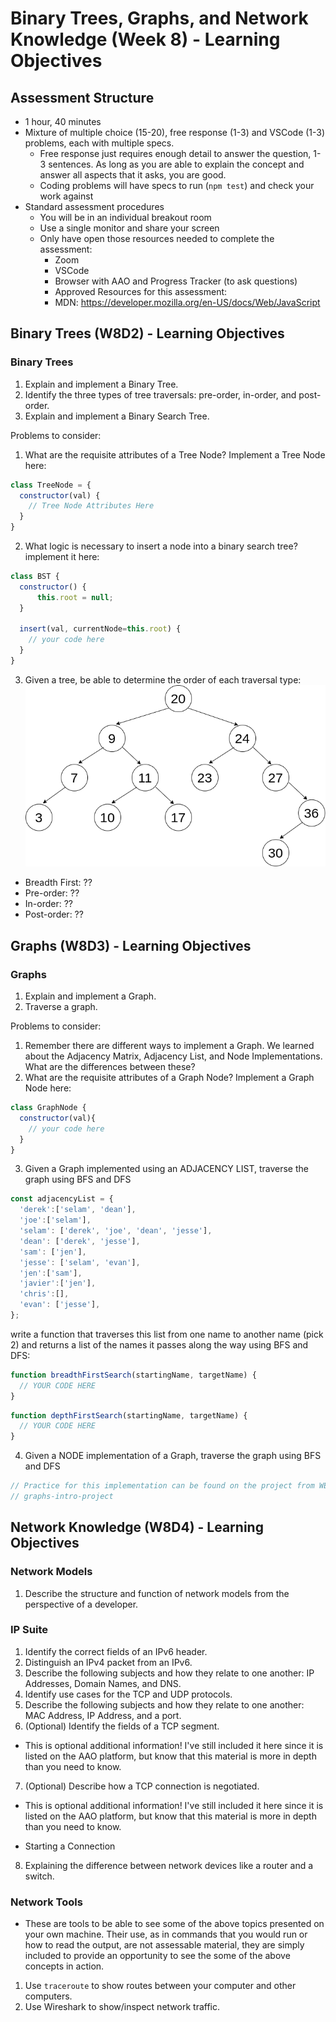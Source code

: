# Binary Trees, Graphs, and Network Knowledge (Week 8) - Learning Objectives

## Assessment Structure

- 1 hour, 40 minutes
- Mixture of multiple choice (15-20), free response (1-3) and VSCode (1-3) problems, each with multiple specs.
  - Free response just requires enough detail to answer the question, 1-3 sentences. As long as you are able to explain the concept and answer all aspects that it asks, you are good.
  - Coding problems will have specs to run (`npm test`) and check your work against
- Standard assessment procedures
  - You will be in an individual breakout room
  - Use a single monitor and share your screen
  - Only have open those resources needed to complete the assessment:
    - Zoom
    - VSCode
    - Browser with AAO and Progress Tracker (to ask questions)
    - Approved Resources for this assessment:
    - MDN: https://developer.mozilla.org/en-US/docs/Web/JavaScript

## Binary Trees (W8D2) - Learning Objectives

### Binary Trees

1. Explain and implement a Binary Tree.
2. Identify the three types of tree traversals: pre-order, in-order, and post-order.
3. Explain and implement a Binary Search Tree.

Problems to consider:
1. What are the requisite attributes of a Tree Node? Implement a Tree Node here:

```javascript
class TreeNode = {
  constructor(val) {
    // Tree Node Attributes Here
  }
}
```

2. What logic is necessary to insert a node into a binary search tree? implement it here:

```javascript
class BST {
  constructor() {
      this.root = null;
  }

  insert(val, currentNode=this.root) {
    // your code here
  }
}
```

3. Given a tree, be able to determine the order of each traversal type:
  ![Number tree](./public/number-tree.png)
  - Breadth First: ??
  - Pre-order: ??
  - In-order: ??
  - Post-order: ??

## Graphs (W8D3) - Learning Objectives

### Graphs

1. Explain and implement a Graph.
2. Traverse a graph.

Problems to consider:

1. Remember there are different ways to implement a Graph. We learned about the Adjacency Matrix, Adjacency List, and Node Implementations. What are the differences between these?
2. What are the requisite attributes of a Graph Node? Implement a Graph Node here:

```javascript
class GraphNode {
  constructor(val){
    // your code here
  }
}
```

3. Given a Graph implemented using an ADJACENCY LIST, traverse the graph using BFS and DFS

```javascript
const adjacencyList = {
  'derek':['selam', 'dean'],
  'joe':['selam'],
  'selam': ['derek', 'joe', 'dean', 'jesse'],
  'dean': ['derek', 'jesse'],
  'sam': ['jen'],
  'jesse': ['selam', 'evan'],
  'jen':['sam'],
  'javier':['jen'],
  'chris':[],
  'evan': ['jesse'],
};
```

write a function that traverses this list from one name to another name (pick 2) and returns a list of the names it passes along the way using BFS and DFS:

```javascript
function breadthFirstSearch(startingName, targetName) {
  // YOUR CODE HERE
}
```

```javascript
function depthFirstSearch(startingName, targetName) {
  // YOUR CODE HERE
}
```

4. Given a NODE implementation of a Graph, traverse the graph using BFS and DFS

```javascript
// Practice for this implementation can be found on the project from WEDNESDAY
// graphs-intro-project
```

## Network Knowledge (W8D4) - Learning Objectives

### Network Models

1. Describe the structure and function of network models from the perspective of a developer.

### IP Suite

1. Identify the correct fields of an IPv6 header.
2. Distinguish an IPv4 packet from an IPv6.
3. Describe the following subjects and how they relate to one another: IP Addresses, Domain Names, and DNS.
4. Identify use cases for the TCP and UDP protocols.
5. Describe the following subjects and how they relate to one another: MAC Address, IP Address, and a port.
6. (Optional) Identify the fields of a TCP segment.

- This is optional additional information! I've still included it here since it is listed on the AAO platform, but know that this material is more in depth than you need to know.

7. (Optional) Describe how a TCP connection is negotiated.

- This is optional additional information! I've still included it here since it is listed on the AAO platform, but know that this material is more in depth than you need to know.

- Starting a Connection

8. Explaining the difference between network devices like a router and a switch.

### Network Tools

- These are tools to be able to see some of the above topics presented on your own machine. Their use, as in commands that you would run or how to read the output, are not assessable material, they are simply included to provide an opportunity to see the some of the above concepts in action.

1. Use `traceroute` to show routes between your computer and other computers.
2. Use Wireshark to show/inspect network traffic.
